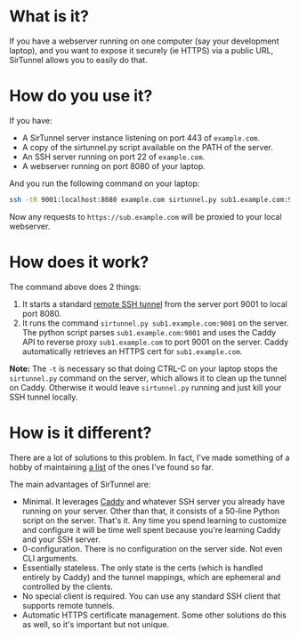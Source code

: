 # What is it?

If you have a webserver running on one computer (say your development laptop),
and you want to expose it securely (ie HTTPS) via a public URL, SirTunnel
allows you to easily do that.

# How do you use it?

If you have:

* A SirTunnel server instance listening on port 443 of `example.com`.
* A copy of the sirtunnel.py script available on the PATH of the server.
* An SSH server running on port 22 of `example.com`.
* A webserver running on port 8080 of your laptop.

And you run the following command on your laptop:

```bash
ssh -tR 9001:localhost:8080 example.com sirtunnel.py sub1.example.com:9001
```

Now any requests to `https://sub.example.com` will be proxied to your local
webserver.


# How does it work?

The command above does 2 things:

1. It starts a standard [remote SSH tunnel][2] from the server port 9001 to
   local port 8080.
2. It runs the command `sirtunnel.py sub1.example.com:9001` on the server.
   The python script parses `sub1.example.com:9001` and uses the Caddy API to
   reverse proxy `sub1.example.com` to port 9001 on the server. Caddy
   automatically retrieves an HTTPS cert for `sub1.example.com`.

**Note:** The `-t` is necessary so that doing CTRL-C on your laptop stops the
`sirtunnel.py` command on the server, which allows it to clean up the tunnel
on Caddy. Otherwise it would leave `sirtunnel.py` running and just kill your
SSH tunnel locally.


# How is it different?

There are a lot of solutions to this problem. In fact, I've made something of
a hobby of maintaining [a list][0] of the ones I've found so far.

The main advantages of SirTunnel are:

* Minimal. It leverages [Caddy][1] and whatever SSH server you already have
  running on your server. Other than that, it consists of a 50-line Python
  script on the server.  That's it. Any time you spend learning to customize
  and configure it will be time well spent because you're learning Caddy and
  your SSH server.
* 0-configuration. There is no configuration on the server side.  Not even CLI
  arguments.
* Essentially stateless. The only state is the certs (which is handled entirely
  by Caddy) and the tunnel mappings, which are ephemeral and controlled by the
  clients.
* No special client is required. You can use any standard SSH client that
  supports remote tunnels.
* Automatic HTTPS certificate management. Some other solutions do this as well,
  so it's important but not unique.



[0]: https://github.com/anderspitman/awesome-tunneling

[1]: https://caddyserver.com/

[2]: https://www.ssh.com/ssh/tunneling/example#remote-forwarding
